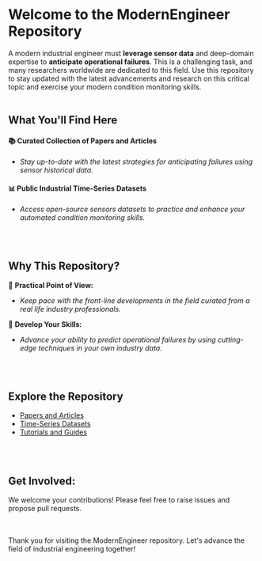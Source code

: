 # Welcome to the ModernEngineer Repository

A modern industrial engineer must **leverage sensor data** and deep-domain expertise to **anticipate operational failures**. This is a challenging task, and many researchers worldwide are dedicated to this field. Use this repository to stay updated with the latest advancements and research on this critical topic and exercise your modern condition monitoring skills.
<br></br>
## What You'll Find Here

#### 📚 Curated Collection of Papers and Articles
* _Stay up-to-date with the latest strategies for anticipating failures using sensor historical data._

#### 📊 Public Industrial Time-Series Datasets
* _Access open-source sensors datasets to practice and enhance your automated condition monitoring skills._

<br></br>
## Why This Repository?

🚀 **Practical Point of View:** 
* _Keep pace with the front-line developments in the field curated from a real life industry professionals._

🔧 **Develop Your Skills:** 
* _Advance your ability to predict operational failures by using cutting-edge techniques in your own industry data._
  
<br></br>
## Explore the Repository

- [Papers and Articles](#)
- [Time-Series Datasets](#)
- [Tutorials and Guides](#)


<br></br>
## Get Involved:


We welcome your contributions! Please feel free to raise issues and propose pull requests.

<br></br>
Thank you for visiting the ModernEngineer repository. Let's advance the field of industrial engineering together!
